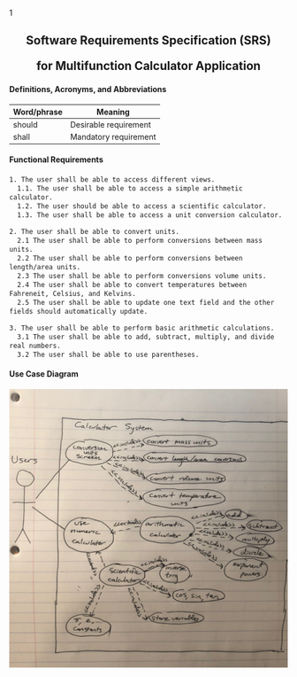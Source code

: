1<h2 align="center"> Software Requirements Specification (SRS)

for Multifunction Calculator Application </h3>

#### Definitions, Acronyms, and Abbreviations
Word/phrase   | Meaning
--------------|----------------------
should        | Desirable requirement
shall     | Mandatory requirement

#### Functional Requirements

```
1. The user shall be able to access different views.
  1.1. The user shall be able to access a simple arithmetic calculator.
  1.2. The user should be able to access a scientific calculator.
  1.3. The user shall be able to access a unit conversion calculator.
```

```
2. The user shall be able to convert units.
  2.1 The user shall be able to perform conversions between mass units.
  2.2 The user shall be able to perform conversions between length/area units.
  2.3 The user shall be able to perform conversions volume units.
  2.4 The user shall be able to convert temperatures between Fahreneit, Celsius, and Kelvins.
  2.5 The user shall be able to update one text field and the other fields should automatically update.
```

```
3. The user shall be able to perform basic arithmetic calculations.
  3.1 The user shall be able to add, subtract, multiply, and divide real numbers.
  3.2 The user shall be able to use parentheses.
```

#### Use Case Diagram

<img src="UML.jpg"/>

